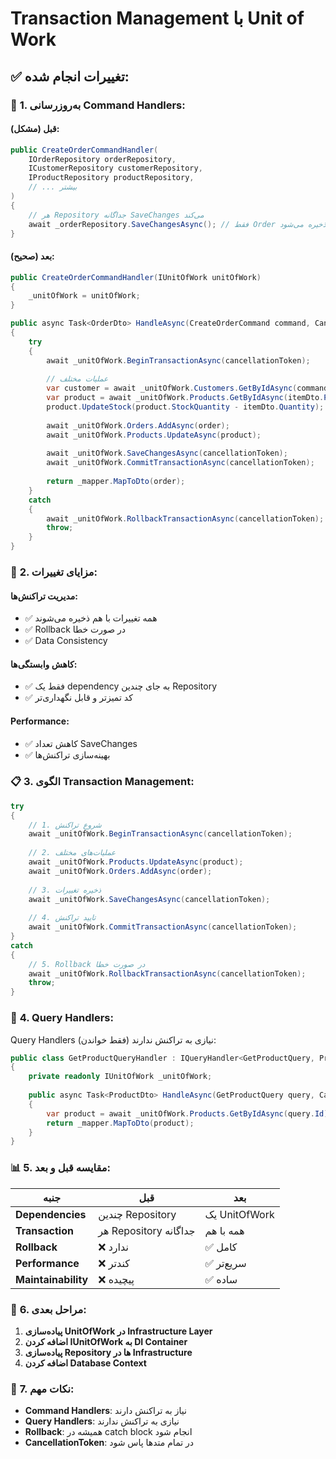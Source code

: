 # Transaction Management با Unit of Work

## ✅ **تغییرات انجام شده:**

### 🔄 **1. به‌روزرسانی Command Handlers:**

#### قبل (مشکل):
```csharp
public CreateOrderCommandHandler(
    IOrderRepository orderRepository,
    ICustomerRepository customerRepository,
    IProductRepository productRepository,
    // ... بیشتر
)
{
    // هر Repository جداگانه SaveChanges می‌کند
    await _orderRepository.SaveChangesAsync(); // فقط Order ذخیره می‌شود
}
```

#### بعد (صحیح):
```csharp
public CreateOrderCommandHandler(IUnitOfWork unitOfWork)
{
    _unitOfWork = unitOfWork;
}

public async Task<OrderDto> HandleAsync(CreateOrderCommand command, CancellationToken cancellationToken = default)
{
    try
    {
        await _unitOfWork.BeginTransactionAsync(cancellationToken);
        
        // عملیات مختلف
        var customer = await _unitOfWork.Customers.GetByIdAsync(command.CustomerId);
        var product = await _unitOfWork.Products.GetByIdAsync(itemDto.ProductId);
        product.UpdateStock(product.StockQuantity - itemDto.Quantity);
        
        await _unitOfWork.Orders.AddAsync(order);
        await _unitOfWork.Products.UpdateAsync(product);
        
        await _unitOfWork.SaveChangesAsync(cancellationToken);
        await _unitOfWork.CommitTransactionAsync(cancellationToken);
        
        return _mapper.MapToDto(order);
    }
    catch
    {
        await _unitOfWork.RollbackTransactionAsync(cancellationToken);
        throw;
    }
}
```

### 🎯 **2. مزایای تغییرات:**

#### **مدیریت تراکنش‌ها:**
- ✅ همه تغییرات با هم ذخیره می‌شوند
- ✅ Rollback در صورت خطا
- ✅ Data Consistency

#### **کاهش وابستگی‌ها:**
- ✅ فقط یک dependency به جای چندین Repository
- ✅ کد تمیزتر و قابل نگهداری‌تر

#### **Performance:**
- ✅ کاهش تعداد SaveChanges
- ✅ بهینه‌سازی تراکنش‌ها

### 📋 **3. الگوی Transaction Management:**

```csharp
try
{
    // 1. شروع تراکنش
    await _unitOfWork.BeginTransactionAsync(cancellationToken);
    
    // 2. عملیات‌های مختلف
    await _unitOfWork.Products.UpdateAsync(product);
    await _unitOfWork.Orders.AddAsync(order);
    
    // 3. ذخیره تغییرات
    await _unitOfWork.SaveChangesAsync(cancellationToken);
    
    // 4. تایید تراکنش
    await _unitOfWork.CommitTransactionAsync(cancellationToken);
}
catch
{
    // 5. Rollback در صورت خطا
    await _unitOfWork.RollbackTransactionAsync(cancellationToken);
    throw;
}
```

### 🔧 **4. Query Handlers:**

Query Handlers نیازی به تراکنش ندارند (فقط خواندن):

```csharp
public class GetProductQueryHandler : IQueryHandler<GetProductQuery, ProductDto>
{
    private readonly IUnitOfWork _unitOfWork;
    
    public async Task<ProductDto> HandleAsync(GetProductQuery query, CancellationToken cancellationToken = default)
    {
        var product = await _unitOfWork.Products.GetByIdAsync(query.Id);
        return _mapper.MapToDto(product);
    }
}
```

### 📊 **5. مقایسه قبل و بعد:**

| جنبه | قبل | بعد |
|------|-----|-----|
| **Dependencies** | چندین Repository | یک UnitOfWork |
| **Transaction** | هر Repository جداگانه | همه با هم |
| **Rollback** | ❌ ندارد | ✅ کامل |
| **Performance** | ❌ کندتر | ✅ سریع‌تر |
| **Maintainability** | ❌ پیچیده | ✅ ساده |

### 🚀 **6. مراحل بعدی:**

1. **پیاده‌سازی UnitOfWork در Infrastructure Layer**
2. **اضافه کردن IUnitOfWork به DI Container**
3. **پیاده‌سازی Repository ها در Infrastructure**
4. **اضافه کردن Database Context**

### 📝 **7. نکات مهم:**

- **Command Handlers**: نیاز به تراکنش دارند
- **Query Handlers**: نیازی به تراکنش ندارند
- **Rollback**: همیشه در catch block انجام شود
- **CancellationToken**: در تمام متدها پاس شود 